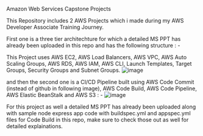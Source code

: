 Amazon Web Services Capstone Projects

This Repository includes 2 AWS Projects which i made during my AWS Developer Associate Training Journey.

First one is a three tier architechture for which a detailed MS PPT has already been uploaded in this repo and has the following structure : -

This Project uses AWS EC2, AWS Load Balancers, AWS VPC, AWS Auto Scaling Groups, AWS RDS, AWS IAM, AWS CLI, Launch Templates, Target Groups, Security Groups and Subnet Groups.
![image](https://github.com/hashincludeaayush/Amazon_Web_Services_Capstone-Projects/assets/99996318/a92f9f12-deb5-46dc-a86f-781671209d25)

and then the second one is a CI/CD Pipeline built using AWS Code Commit (instead of github in following image), AWS Code Build, AWS Code Pipeline, AWS Elastic BeanStalk and AWS S3 : -
![image](https://github.com/hashincludeaayush/Amazon_Web_Services_Capstone-Projects/assets/99996318/c05fa4c1-bf3c-48dd-bf80-24835d448478)

For this project as well a detailed MS PPT has already been uploaded along with sample node express app code with buildspec.yml and appspec.yml files for Code Build in this repo, make sure to check those out as well for detailed explainations.
